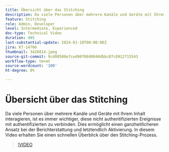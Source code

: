 ```yaml
---
title: Übersicht über das Stitching
description: Da viele Personen über mehrere Kanäle und Geräte mit Ihrem Inhalt interagieren, ist es immer wichtiger, diese nicht authentifizierten Ereignisse mit authentifizierten zu verbinden. Dies ermöglicht einen ganzheitlicheren Ansatz bei der Berichterstattung und letztendlich Aktivierung. In diesem Video erhalten Sie einen schnellen Überblick über den Stitching-Prozess.
feature: Stitching
role: Admin, Developer
level: Intermediate, Experienced
doc-type: Technical Video
duration: 495
last-substantial-update: 2024-01-10T00:00:00Z
jira: KT-14766
thumbnail: 3426814.jpeg
source-git-commit: 9cd00588e7ced90f0840840dbbc87c8912715543
workflow-type: tm+mt
source-wordcount: '100'
ht-degree: 0%

---
```



# Übersicht über das Stitching

Da viele Personen über mehrere Kanäle und Geräte mit Ihrem Inhalt interagieren, ist es immer wichtiger, diese nicht authentifizierten Ereignisse mit authentifizierten zu verbinden. Dies ermöglicht einen ganzheitlicheren Ansatz bei der Berichterstattung und letztendlich Aktivierung. In diesem Video erhalten Sie einen schnellen Überblick über den Stitching-Prozess.

>[!VIDEO](https://video.tv.adobe.com/v/3426814/?learn=on)
